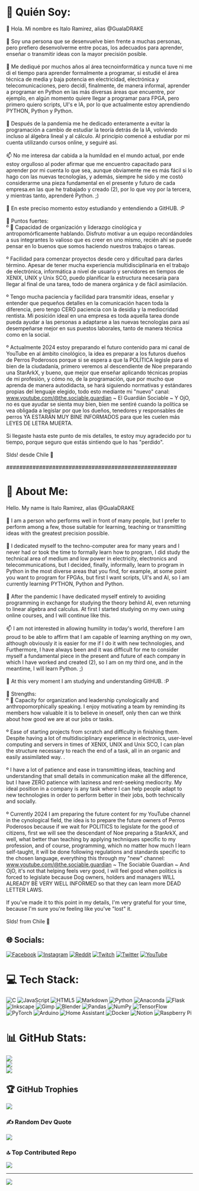 # 💫 Quién Soy:
👋 Hola. Mi nombre es Italo Ramirez, alias @GualaDRAKE<br><br>👀 Soy una persona que se desenvuelve bien frente a muchas personas, pero prefiero desenvolverme entre pocas, los adecuados para aprender, enseñar o transmitir ideas con la mayor precisión posible.<br><br>🌱 Me dediqué por muchos años al área tecnoinformática y nunca tuve ni me di el tiempo para aprender formalmente a programar, si estudié el área técnica de media y baja potencia en electricidad, electrónica y telecomunicaciones, pero decidí, finalmente, de manera informal, aprender a programar en Python en las más diversas áreas que encuentre, por ejemplo, en algún momento quiere llegar a programar para FPGA, pero primero quiero scripts, UI's e IA, por lo que actualmente estoy aprendiendo PYTHON, Python y Python.<br><br>💞️ Después de la pandemia me he dedicado enteramente a evitar la programación a cambio de estudiar la teoría detrás de la IA, volviendo incluso al álgebra lineal y al cálculo. Al principio comencé a estudiar por mi cuenta utilizando cursos online, y seguiré así.<br><br>📫 No me interesa dar cabida a la humildad en el mundo actual, por ende estoy orgulloso al poder afirmar que me encuentro capacitado para aprender por mi cuenta lo que sea, aunque obviamente me es más fácil si lo hago con las nuevas tecnologías, y además, siempre he sido y me costó considerarme una pieza fundamental en el presente y futuro de cada empresa.en las que he trabajado y creado (2), por lo que voy por la tercera, y mientras tanto, aprenderé Python. ;)<br><br>💞️ En este preciso momento estoy estudiando y entendiendo a GitHUB. :P<br><br>👀 Puntos fuertes: <br>º 👋 Capacidad de organización y liderazgo cinológica y antropomórficamente hablando. Disfruto motivar a un equipo recordándoles a sus integrantes lo valioso que es creer en uno mismo, recién ahí se puede pensar en lo buenos que somos haciendo nuestros trabajos o tareas.<br><br>º Facilidad para comenzar proyectos desde cero y dificultad para darles término. Apesar de tener mucha experiencia multidisciplinaria en el trabajo de electrónica, informática a nivel de usuario y servidores en tiempos de XENIX, UNIX y Unix SCO, puedo planificar la estructura necesaria para llegar al final de una tarea, todo de manera orgánica y de fácil asimilación.<br><br>º Tengo mucha paciencia y facilidad para transmitir ideas, enseñar y entender que pequeños detalles en la comunicación hacen toda la diferencia, pero tengo CERO paciencia con la desidia y la mediocridad rentista. Mi posición ideal en una empresa es toda aquella tarea donde pueda ayudar a las personas a adaptarse a las nuevas tecnologías para así desempeñarse mejor en sus puestos laborales, tanto de manera técnica como en la social.<br><br>º Actualmente 2024 estoy preparando el futuro contenido para mi canal de YouTube en al ámbito cinológico, la idea es preparar a los futuros dueños de Perros Poderosos porque si se espera a que la POLÍTICA legisle para el bien de la ciudadanía, primero veremos al descendiente de Noe preparando una StarArkX, y bueno, que mejor que enseñar aplicando técnicas propias de mi profesión, y cómo no, de la programación, que por mucho que aprenda de manera autodidacta, se hará siguiendo normativas y estándares propias del lenguaje elegido, todo esto mediante mi "nuevo" canal: www.youtube.com/@the.sociable.guardian ~ El Guardián Sociable ~ Y OjO, no es que ayudar se sienta muy bien, bien me sentiré cuando la política se vea obligada a legislar por que los dueños, tenedores y responsables de perros YA ESTARÁN MUY BINE INFORMADOS para que les cuelen más LEYES DE LETRA MUERTA.<br><br>Si llegaste hasta este punto de mis detalles, te estoy muy agradecido por tu tiempo, porque seguro que estás sintiendo que lo has "perdido".<br>
<br>Slds! desde Chile 👋 <br>
<br>####################################################<br>
# 💫 About Me:<br>
Hello. My name is Italo Ramirez, alias @GualaDRAKE<br><br>👀 I am a person who performs well in front of many people, but I prefer to perform among a few, those suitable for learning, teaching or transmitting ideas with the greatest precision possible.<br><br>🌱 I dedicated myself to the techno-computer area for many years and I never had or took the time to formally learn how to program, I did study the technical area of medium and low power in electricity, electronics and telecommunications, but I decided, finally, informally, learn to program in Python in the most diverse areas that you find, for example, at some point you want to program for FPGAs, but first I want scripts, UI's and AI, so I am currently learning PYTHON, Python and Python.<br><br>💞️ After the pandemic I have dedicated myself entirely to avoiding programming in exchange for studying the theory behind AI, even returning to linear algebra and calculus. At first I started studying on my own using online courses, and I will continue like this.<br><br>📫 I am not interested in allowing humility in today's world, therefore I am proud to be able to affirm that I am capable of learning anything on my own, although obviously it is easier for me if I do it with new technologies, and Furthermore, I have always been and it was difficult for me to consider myself a fundamental piece in the present and future of each company in which I have worked and created (2), so I am on my third one, and in the meantime, I will learn Python. ;)<br><br>💞️ At this very moment I am studying and understanding GitHUB. :P<br><br>👀 Strengths:<br>º 👋 Capacity for organization and leadership cynologically and anthropomorphically speaking. I enjoy motivating a team by reminding its members how valuable it is to believe in oneself, only then can we think about how good we are at our jobs or tasks.<br><br>º Ease of starting projects from scratch and difficulty in finishing them. Despite having a lot of multidisciplinary experience in electronics, user-level computing and servers in times of XENIX, UNIX and Unix SCO, I can plan the structure necessary to reach the end of a task, all in an organic and easily assimilated way. .<br><br>º I have a lot of patience and ease in transmitting ideas, teaching and understanding that small details in communication make all the difference, but I have ZERO patience with laziness and rent-seeking mediocrity. My ideal position in a company is any task where I can help people adapt to new technologies in order to perform better in their jobs, both technically and socially.<br><br>º Currently 2024 I am preparing the future content for my YouTube channel in the cynological field, the idea is to prepare the future owners of Perros Poderosos because if we wait for POLITICS to legislate for the good of citizens, first we will see the descendant of Noe preparing a StarArkX, and well, what better than teaching by applying techniques specific to my profession, and of course, programming, which no matter how much I learn self-taught, it will be done following regulations and standards specific to the chosen language, everything this through my "new" channel: www.youtube.com/@the.sociable.guardian ~ The Sociable Guardian ~ And OjO, it's not that helping feels very good, I will feel good when politics is forced to legislate because Dog owners, holders and managers WILL ALREADY BE VERY WELL INFORMED so that they can learn more DEAD LETTER LAWS.<br><br>If you've made it to this point in my details, I'm very grateful for your time, because I'm sure you're feeling like you've "lost" it.<br><br>Slds! from Chile 👋 


## 🌐 Socials:
[![Facebook](https://img.shields.io/badge/Facebook-%231877F2.svg?logo=Facebook&logoColor=white)](https://facebook.com/GualaDRAKE) [![Instagram](https://img.shields.io/badge/Instagram-%23E4405F.svg?logo=Instagram&logoColor=white)](https://instagram.com/GualaDRAKE) [![Reddit](https://img.shields.io/badge/Reddit-%23FF4500.svg?logo=Reddit&logoColor=white)](https://reddit.com/user/GualaDRAKE) [![Twitch](https://img.shields.io/badge/Twitch-%239146FF.svg?logo=Twitch&logoColor=white)](https://twitch.tv/GualaDRAKE) [![Twitter](https://img.shields.io/badge/Twitter-%231DA1F2.svg?logo=Twitter&logoColor=white)](https://twitter.com/GualaDRAKE) [![YouTube](https://img.shields.io/badge/YouTube-%23FF0000.svg?logo=YouTube&logoColor=white)](https://youtube.com/@GualaDRAKE) 

# 💻 Tech Stack:
![C](https://img.shields.io/badge/c-%2300599C.svg?style=plastic&logo=c&logoColor=white) ![JavaScript](https://img.shields.io/badge/javascript-%23323330.svg?style=plastic&logo=javascript&logoColor=%23F7DF1E) ![HTML5](https://img.shields.io/badge/html5-%23E34F26.svg?style=plastic&logo=html5&logoColor=white) ![Markdown](https://img.shields.io/badge/markdown-%23000000.svg?style=plastic&logo=markdown&logoColor=white) ![Python](https://img.shields.io/badge/python-3670A0?style=plastic&logo=python&logoColor=ffdd54) ![Anaconda](https://img.shields.io/badge/Anaconda-%2344A833.svg?style=plastic&logo=anaconda&logoColor=white) ![Flask](https://img.shields.io/badge/flask-%23000.svg?style=plastic&logo=flask&logoColor=white) ![Inkscape](https://img.shields.io/badge/Inkscape-e0e0e0?style=plastic&logo=inkscape&logoColor=080A13) ![Gimp](https://img.shields.io/badge/Gimp-657D8B?style=plastic&logo=gimp&logoColor=FFFFFF) ![Blender](https://img.shields.io/badge/blender-%23F5792A.svg?style=plastic&logo=blender&logoColor=white) ![Pandas](https://img.shields.io/badge/pandas-%23150458.svg?style=plastic&logo=pandas&logoColor=white) ![NumPy](https://img.shields.io/badge/numpy-%23013243.svg?style=plastic&logo=numpy&logoColor=white) ![TensorFlow](https://img.shields.io/badge/TensorFlow-%23FF6F00.svg?style=plastic&logo=TensorFlow&logoColor=white) ![PyTorch](https://img.shields.io/badge/PyTorch-%23EE4C2C.svg?style=plastic&logo=PyTorch&logoColor=white) ![Arduino](https://img.shields.io/badge/-Arduino-00979D?style=plastic&logo=Arduino&logoColor=white) ![Home Assistant](https://img.shields.io/badge/home%20assistant-%2341BDF5.svg?style=plastic&logo=home-assistant&logoColor=white) ![Docker](https://img.shields.io/badge/docker-%230db7ed.svg?style=plastic&logo=docker&logoColor=white) ![Notion](https://img.shields.io/badge/Notion-%23000000.svg?style=plastic&logo=notion&logoColor=white) ![Raspberry Pi](https://img.shields.io/badge/-RaspberryPi-C51A4A?style=plastic&logo=Raspberry-Pi)
# 📊 GitHub Stats:
![](https://github-readme-stats.vercel.app/api?username=GualaDRAKE&theme=blue-green&hide_border=false&include_all_commits=false&count_private=false)<br/>
![](https://github-readme-streak-stats.herokuapp.com/?user=GualaDRAKE&theme=blue-green&hide_border=false)<br/>
![](https://github-readme-stats.vercel.app/api/top-langs/?username=GualaDRAKE&theme=blue-green&hide_border=false&include_all_commits=false&count_private=false&layout=compact)

## 🏆 GitHub Trophies
![](https://github-profile-trophy.vercel.app/?username=GualaDRAKE&theme=matrix&no-frame=false&no-bg=true&margin-w=4)

### ✍️ Random Dev Quote
![](https://quotes-github-readme.vercel.app/api?type=horizontal&theme=merko)

### 🔝 Top Contributed Repo
![](https://github-contributor-stats.vercel.app/api?username=GualaDRAKE&limit=5&theme=gruvbox&combine_all_yearly_contributions=true)

---
[![](https://visitcount.itsvg.in/api?id=GualaDRAKE&icon=9&color=3)](https://visitcount.itsvg.in)

<!-- Proudly created with GPRM ( https://gprm.itsvg.in ) -->
